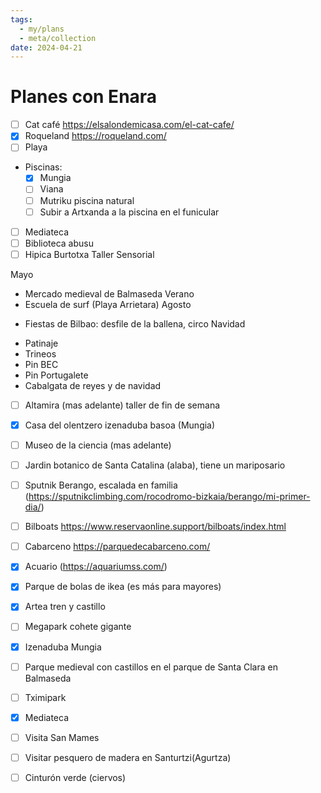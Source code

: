 ```yaml
---
tags:
  - my/plans
  - meta/collection
date: 2024-04-21
---
```

# Planes con Enara

* [ ] Cat café https://elsalondemicasa.com/el-cat-cafe/
*  [x] Roqueland https://roqueland.com/
* [ ] Playa
* Piscinas:
	- [x] Mungia
	- [ ] Viana
	- [ ] Mutriku piscina natural
	- [ ] Subir a Artxanda a la piscina en el funicular
* [ ] Mediateca
* [ ] Biblioteca abusu
* [ ] Hipica Burtotxa Taller Sensorial

Mayo
* Mercado medieval de Balmaseda
Verano
* Escuela de surf (Playa Arrietara)
Agosto
- Fiestas de Bilbao: desfile de la ballena, circo
Navidad
* Patinaje
* Trineos
* Pin BEC
* Pin Portugalete
* Cabalgata de reyes y de navidad


- [ ] Altamira (mas adelante) taller de fin de semana
- [x]  Casa del olentzero izenaduba basoa (Mungia)
- [ ] Museo de la ciencia (mas adelante)
- [ ] Jardin botanico de Santa Catalina (alaba), tiene un mariposario
- [ ] Sputnik Berango, escalada en familia (https://sputnikclimbing.com/rocodromo-bizkaia/berango/mi-primer-dia/)
- [ ] Bilboats https://www.reservaonline.support/bilboats/index.html
- [ ] Cabarceno https://parquedecabarceno.com/
- [x] Acuario (https://aquariumss.com/)
- [x] Parque de bolas de ikea (es más para mayores)
- [x] Artea tren y castillo
- [ ] Megapark cohete gigante
- [x] Izenaduba Mungia
- [ ] Parque medieval con castillos en el parque de Santa Clara en Balmaseda
- [ ] Tximipark
- [x] Mediateca
- [ ] Visita San Mames
- [ ] Visitar pesquero de madera en Santurtzi(Agurtza)
- [ ] Cinturón verde (ciervos)

